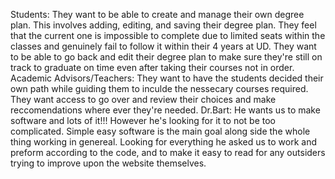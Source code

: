 Students: They want to be able to create and manage their own degree plan. This involves adding, editing, and saving their degree plan. They feel that the current one is impossible to complete due to limited seats within the classes and genuinely fail to follow it within their 4 years at UD. They want to be able to go back and edit their degree plan to make sure they're still on track to graduate on time even after taking their courses not in order.
Academic Advisors/Teachers: They want to have the students decided their own path while guiding them to inculde the nessecary courses required. They want access to go over and review their choices and make reccomendations where ever they're needed.
Dr.Bart: He wants us to make software and lots of it!!! However he's looking for it to not be too complicated. Simple easy software is the main goal along side the whole thing working in genereal. Looking for everything he asked us to work and preform according to the code, and to make it easy to read for any outsiders trying to improve upon the website themselves.
